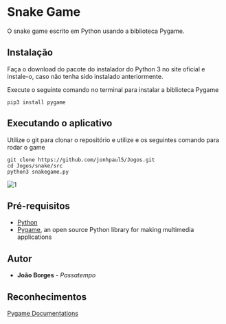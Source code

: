 # Snake Game

O snake game escrito em Python usando a biblioteca Pygame.

## Instalação
Faça o download do pacote do instalador do Python 3 no site oficial e instale-o, caso não tenha sido instalado anteriormente.

Execute o seguinte comando no terminal para instalar a biblioteca Pygame

    pip3 install pygame


## Executando o aplicativo

Utilize o git para clonar o repositório e utilize e os seguintes comando para rodar o game

    git clone https://github.com/jonhpaul5/Jogos.git
    cd Jogos/snake/src
    python3 snakegame.py

![1](https://uploaddeimagens.com.br/imagens/udkTbU0)

## Pré-requisitos
* [Python](https://www.python.org)
* [Pygame](https://www.pygame.org/wiki/GettingStarted), an open source Python library for making multimedia applications

## Autor

* **João Borges** - *Passatempo*

## Reconhecimentos
 [Pygame Documentations](https://www.pygame.org/docs/)
